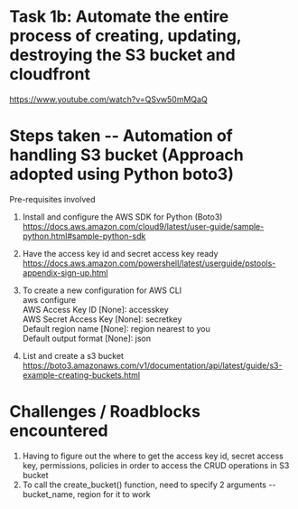 # Task 1b: Automate the entire process of creating, updating, destroying the S3 bucket and cloudfront
https://www.youtube.com/watch?v=QSvw50mMQaQ


# Steps taken -- Automation of handling S3 bucket (Approach adopted using Python boto3)
Pre-requisites involved
1. Install and configure the AWS SDK for Python (Boto3) \
https://docs.aws.amazon.com/cloud9/latest/user-guide/sample-python.html#sample-python-sdk
2. Have the access key id and secret access key ready \
https://docs.aws.amazon.com/powershell/latest/userguide/pstools-appendix-sign-up.html
3. To create a new configuration for AWS CLI \
   aws configure\
   AWS Access Key ID [None]: accesskey\
   AWS Secret Access Key [None]: secretkey\
   Default region name [None]: region nearest to you\
   Default output format [None]: json

4. List and create a s3 bucket \
https://boto3.amazonaws.com/v1/documentation/api/latest/guide/s3-example-creating-buckets.html

# Challenges / Roadblocks encountered 
1. Having to figure out the where to get the access key id, secret access key, permissions, policies in order to access the CRUD operations in S3 bucket
2. To call the create_bucket() function, need to specify 2 arguments -- bucket_name, region for it to work
